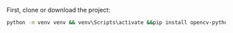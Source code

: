 First, clone or download the project:

```bash
python -m venv venv && venv\Scripts\activate &&pip install opencv-python flask numpy pandas scikit-learn joblib && python app.py
```